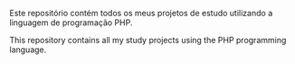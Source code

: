Este repositório contém todos os meus projetos de estudo utilizando a linguagem de programação PHP.

This repository contains all my study projects using the PHP programming language.
